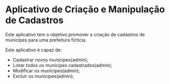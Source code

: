 # Aplicativo de Criação e Manipulação de Cadastros

Este aplicativo tem o objetivo promover a criação de cadastros de munícipes para uma prefeitura fictícia.

Este aplicativo é capaz de:
- Cadastrar novos munícipes(admin);
- Listar todos os munícipes cadastrados(admin);
- Modificar os munícipes(admin);
- Excluir os munícipes(admin);
